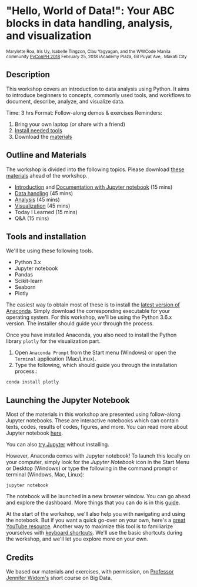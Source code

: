 # "Hello, World of Data!": Your ABC blocks in data handling, analysis, and visualization

<small>Marylette Roa, Iris Uy, Isabelle Tingzon, Clau Yagyagan, and the WWCode Manila community
[PyConPH 2018](https://pycon.python.ph/)
February 25, 2018
iAcademy Plaza, Gil Puyat Ave,. Makati City</small>


## Description
This workshop covers an introduction to data analysis using Python. It aims to introduce beginners to concepts, commonly used tools, and workflows to document, describe, analyze, and visualize data. 

Time: 3 hrs
Format: Follow-along demos & exercises
Reminders:

1. Bring your own laptop (or share with a friend)
2. [Install needed tools](#tools-and-installation)
3. Download the [materials](#outline-and-materials)

## Outline and Materials
The workshop is divided into the following topics. Please download [these materials](#) ahead of the workshop.

* [Introduction](#) and [Documentation with Jupyter notebook](#) (15 mins)
* [Data handling](#) (45 mins)
* [Analysis](#) (45 mins)
* [Visualization](#) (45 mins)
* Today I Learned (15 mins)
* Q&A (15 mins)


## Tools and installation
We'll be using these following tools.

* Python 3.x
* Jupyter notebook
* Pandas
* Scikit-learn
* Seaborn
* Plotly

The easiest way to obtain most of these is to install the [latest version of Anaconda](https://www.anaconda.com/download/). Simply download the corresponding executable for your operating system. For this workshop, we'll be using the Python 3.6.x version. The installer should guide your through the process.

Once you have installed Anaconda, you also need to install the Python library `plotly` for the visualization part.


1. Open `Anaconda Prompt` from the Start menu (Windows) or open the `Terminal` application (Mac/Linux). 
2. Type the following, which should guide you through the installation process.: 

```shell
conda install plotly
```




## Launching the Jupyter Notebook

Most of the materials in this workshop are presented using follow-along Jupyter notebooks. These are interactive notebooks which can contain texts, codes, results of codes, figures, and more. You can read more about Jupyter notebook [here](https://jupyter-notebook-beginner-guide.readthedocs.io/en/latest/what_is_jupyter.html).

You can also [try Jupyter](https://try.jupyter.org/) without installing. 

However, Anaconda comes with Jupyter notebook! To launch this locally on your computer, simply look for the *Jupyter Notebook* icon in the Start Menu or Desktop (Windows) or type the following in the command prompt or terminal (Windows, Mac, Linux): 

```shell
jupyter notebook
```

The notebook will be launched in a new browser window. You can go ahead and explore the dashboard.  More things that you can do is in this [guide](https://jupyter-notebook-beginner-guide.readthedocs.io/en/latest/execute.html). 

At the start of the workshop, we'll also help you with navigating and using the notebook. But if you want a quick go-over on your own, here's a [great YouTube resource](https://www.youtube.com/watch?v=jZ952vChhuI). Another way to maximize this tool is to familiarize yourselves with [keyboard shortcuts](http://maxmelnick.com/2016/04/19/python-beginner-tips-and-tricks.html). We'll use the basic shortcuts during the workshop, and we'll let you explore more on your own.


## Credits
We based our materials and exercises, with permission, on [Professor Jennifer Widom's](http://www.professorwidom.org/) short course on Big Data.